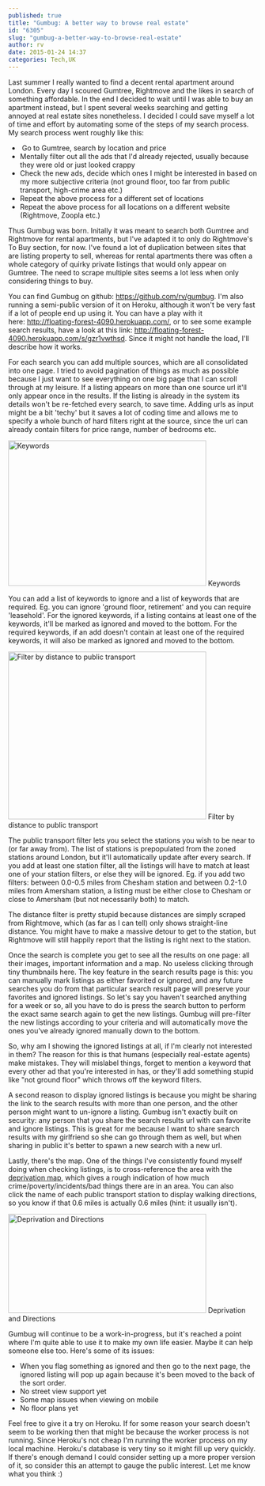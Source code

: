 ```yaml
---
published: true
title: "Gumbug: A better way to browse real estate"
id: "6305"
slug: "gumbug-a-better-way-to-browse-real-estate"
author: rv
date: 2015-01-24 14:37
categories: Tech,UK
---
```

Last summer I really wanted to find a decent rental apartment around London. Every day I scoured Gumtree, Rightmove and the likes in search of something affordable. In the end I decided to wait until I was able to buy an apartment instead, but I spent several weeks searching and getting annoyed at real estate sites nonetheless. I decided I could save myself a lot of time and effort by automating some of the steps of my search process. My search process went roughly like this:
<ul>
	<li> Go to Gumtree, search by location and price</li>
	<li>Mentally filter out all the ads that I'd already rejected, usually because they were old or just looked crappy</li>
	<li>Check the new ads, decide which ones I might be interested in based on my more subjective criteria (not ground floor, too far from public transport, high-crime area etc.)</li>
	<li>Repeat the above process for a different set of locations</li>
	<li>Repeat the above process for all locations on a different website (Rightmove, Zoopla etc.)</li>
</ul>
Thus Gumbug was born. Initally it was meant to search both Gumtree and Rightmove for rental apartments, but I've adapted it to only do Rightmove's To Buy section, for now. I've found a lot of duplication between sites that are listing property to sell, whereas for rental apartments there was often a whole category of quirky private listings that would only appear on Gumtree. The need to scrape multiple sites seems a lot less when only considering things to buy.

You can find Gumbug on github: <a href="https://github.com/rv/gumbug" target="_blank">https://github.com/rv/gumbug</a>. I'm also running a semi-public version of it on Heroku, although it won't be very fast if a lot of people end up using it. You can have a play with it here: <a href="http://floating-forest-4090.herokuapp.com/" target="_blank">http://floating-forest-4090.herokuapp.com/</a>, or to see some example search results, have a look at this link: <a href="http://floating-forest-4090.herokuapp.com/s/gzr1vwthsd" target="_blank">http://floating-forest-4090.herokuapp.com/s/gzr1vwthsd</a>. Since it might not handle the load, I'll describe how it works.

For each search you can add multiple sources, which are all consolidated into one page. I tried to avoid pagination of things as much as possible because I just want to see everything on one big page that I can scroll through at my leisure. If a listing appears on more than one source url it'll only appear once in the results. If the listing is already in the system its details won't be re-fetched every search, to save time. Adding urls as input might be a bit 'techy' but it saves a lot of coding time and allows me to specify a whole bunch of hard filters right at the source, since the url can already contain filters for price range, number of bedrooms etc.

<div class="caption">
<a href="https://s3.amazonaws.com/cfwblog/uploads/2015/01/settings.png"><img class="size-medium wp-image-6306" src="https://s3.amazonaws.com/cfwblog/uploads/2015/01/settings-400x294.png" alt="Keywords" width="400" height="294" /></a> Keywords
</div>

You can add a list of keywords to ignore and a list of keywords that are required. Eg. you can ignore 'ground floor, retirement' and you can require 'leasehold'. For the ignored keywords, if a listing contains at least one of the keywords, it'll be marked as ignored and moved to the bottom. For the required keywords, if an add doesn't contain at least one of the required keywords, it will also be marked as ignored and moved to the bottom.

<div class="caption">
<a href="https://s3.amazonaws.com/cfwblog/uploads/2015/01/transport.png"><img class="size-medium wp-image-6307" src="https://s3.amazonaws.com/cfwblog/uploads/2015/01/transport-400x339.png" alt="Filter by distance to public transport" width="400" height="339" /></a> Filter by distance to public transport
</div>

The public transport filter lets you select the stations you wish to be near to (or far away from). The list of stations is prepopulated from the zoned stations around London, but it'll automatically update after every search. If you add at least one station filter, all the listings will have to match at least one of your station filters, or else they will be ignored. Eg. if you add two filters: between 0.0-0.5 miles from Chesham station and between 0.2-1.0 miles from Amersham station, a listing must be either close to Chesham or close to Amersham (but not necessarily both) to match.

The distance filter is pretty stupid because distances are simply scraped from Rightmove, which (as far as I can tell) only shows straight-line distance. You might have to make a massive detour to get to the station, but Rightmove will still happily report that the listing is right next to the station.

Once the search is complete you get to see all the results on one page: all their images, important information and a map. No useless clicking through tiny thumbnails here. The key feature in the search results page is this: you can manually mark listings as either favorited or ignored, and any future searches you do from that particular search result page will preserve your favorites and ignored listings. So let's say you haven't searched anything for a week or so, all you have to do is press the search button to perform the exact same search again to get the new listings. Gumbug will pre-filter the new listings according to your criteria and will automatically move the ones you've already ignored manually down to the bottom.

So, why am I showing the ignored listings at all, if I'm clearly not interested in them? The reason for this is that humans (especially real-estate agents) make mistakes. They will mislabel things, forget to mention a keyword that every other ad that you're interested in has, or they'll add something stupid like "not ground floor" which throws off the keyword filters.

A second reason to display ignored listings is because you might be sharing the link to the search results with more than one person, and the other person might want to un-ignore a listing. Gumbug isn't exactly built on security: any person that you share the search results url with can favorite and ignore listings. This is great for me because I want to share search results with my girlfriend so she can go through them as well, but when sharing in public it's better to spawn a new search with a new url.

Lastly, there's the map. One of the things I've consistently found myself doing when checking listings, is to cross-reference the area with the <a href="http://opendatacommunities.org/showcase/deprivation" target="_blank">deprivation map</a>, which gives a rough indication of how much crime/poverty/incidents/bad things there are in an area. You can also click the name of each public transport station to display walking directions, so you know if that 0.6 miles is actually 0.6 miles (hint: it usually isn't).

<div class="caption">
<a href="https://s3.amazonaws.com/cfwblog/uploads/2015/01/depdir.png"><img class="size-medium wp-image-6308" src="https://s3.amazonaws.com/cfwblog/uploads/2015/01/depdir-400x200.png" alt="Deprivation and Directions" width="400" height="200" /></a> Deprivation and Directions
</div>

Gumbug will continue to be a work-in-progress, but it's reached a point where I'm quite able to use it to make my own life easier. Maybe it can help someone else too. Here's some of its issues:
<ul>
	<li>When you flag something as ignored and then go to the next page, the ignored listing will pop up again because it's been moved to the back of the sort order.</li>
	<li>No street view support yet</li>
	<li>Some map issues when viewing on mobile</li>
	<li>No floor plans yet</li>
</ul>
Feel free to give it a try on Heroku. If for some reason your search doesn't seem to be working then that might be because the worker process is not running. Since Heroku's not cheap I'm running the worker process on my local machine. Heroku's database is very tiny so it might fill up very quickly. If there's enough demand I could consider setting up a more proper version of it, so consider this an attempt to gauge the public interest. Let me know what you think :)